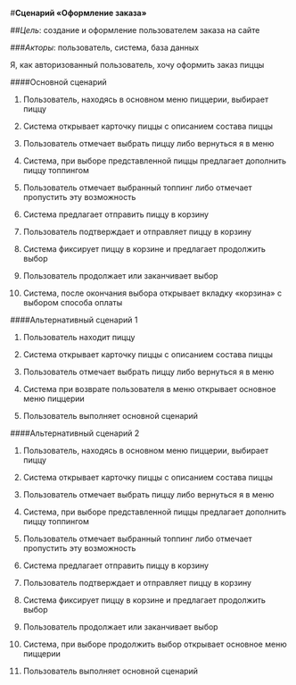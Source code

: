 #**Сценарий «Оформление заказа»**

##*Цель*: создание и оформление пользователем заказа на сайте

###*Акторы*: пользователь, система, база данных

Я, как авторизованный пользователь, хочу оформить заказ пиццы

####Основной сценарий

1. Пользователь, находясь в основном меню пиццерии, выбирает пиццу

2. Система открывает карточку пиццы с описанием состава пиццы

3. Пользователь отмечает выбрать пиццу либо вернуться я в меню

4. Система, при выборе представленной пиццы предлагает дополнить пиццу
топпингом

5. Пользователь отмечает выбранный топпинг либо отмечает пропустить эту
возможность

6. Система предлагает отправить пиццу в корзину

7. Пользователь подтверждает и отправляет пиццу в корзину

8. Система фиксирует пиццу в корзине и предлагает продолжить выбор

9. Пользователь продолжает или заканчивает выбор

10. Система, после окончания выбора открывает вкладку «корзина» с
выбором способа оплаты

####Альтернативный сценарий 1

1. Пользователь находит пиццу

2. Система открывает карточку пиццы с описанием состава пиццы

3. Пользователь отмечает выбрать пиццу либо вернуться я в меню

4. Система при возврате пользователя в меню открывает основное меню
пиццерии

5. Пользователь выполняет основной сценарий

####Альтернативный сценарий 2

1. Пользователь, находясь в основном меню пиццерии, выбирает пиццу

2. Система открывает карточку пиццы с описанием состава пиццы

3. Пользователь отмечает выбрать пиццу либо вернуться я в меню

4. Система, при выборе представленной пиццы предлагает дополнить пиццу
топпингом

5. Пользователь отмечает выбранный топпинг либо отмечает пропустить эту
возможность

6. Система предлагает отправить пиццу в корзину

7. Пользователь подтверждает и отправляет пиццу в корзину

8. Система фиксирует пиццу в корзине и предлагает продолжить выбор

9. Пользователь продолжает или заканчивает выбор

10. Система, при выборе продолжить выбор открывает основное меню
пиццерии

11. Пользователь выполняет основной сценарий
